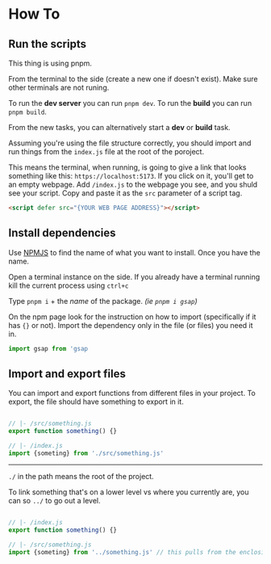 
# How To

## Run the scripts
This thing is using pnpm.

From the terminal to the side (create a new one if doesn't exist). 
Make sure other terminals are not runing.

To run the **dev server** you can run `pnpm dev`.
To run the **build** you can run `pnpm build`.

From the new tasks, you can alternatively start a **dev** or **build** task.

Assuming you're using the file structure correctly, you should import and run things from the `index.js` file at the root of the poroject.


This means the terminal, when running, is going to give a link that looks something like this: `https://localhost:5173`.
If you click on it, you'll get to an empty webpage. Add `/index.js` to the webpage you see, and you shuld see your script.
Copy and paste it as the `src` parameter of a script tag.

```html
<script defer src="{YOUR WEB PAGE ADDRESS}"></script>
```

## Install dependencies

Use [NPMJS](https://www.npmjs.com/) to find the name of what you want to install. Once you have the name.

Open a terminal instance on the side. 
If you already have a terminal running kill the current process using `ctrl+c`

Type `pnpm i` + the *name* of the package. *(ie `pnpm i gsap`)*

On the npm page look for the instruction on how to import (specifically if it has `{}` or not).
Import the dependency only in the file (or files) you need it in.
```js
import gsap from 'gsap
```

## Import and export files

You can import and export functions from different files in your project. 
To export, the file should have something to export in it.

```js

// |- /src/something.js
export function something() {}

// |- /index.js
import {someting} from './src/something.js'

```

---

`./` in the path means the root of the project.

To link something that's on a lower level vs where you currently are, 
you can so `../` to go out a level.

```js

// |- /index.js
export function something() {}

// |- /src/something.js
import {someting} from '../something.js' // this pulls from the enclosing folder

```
